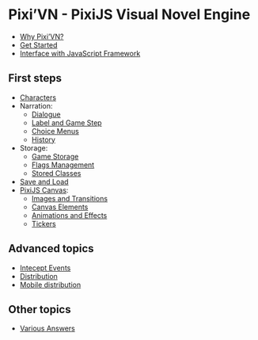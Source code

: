 # Pixi’VN - PixiJS Visual Novel Engine

* [Why Pixi’VN?](why)
* [Get Started](getting-started)
* [Interface with JavaScript Framework](interface)

## First steps

* [Characters](character)
* Narration:
  * [Dialogue](dialogue)
  * [Label and Game Step](labels)
  * [Choice Menus](choices)
  * [History](history)
* Storage:
  * [Game Storage](storage)
  * [Flags Management](flags)
  * [Stored Classes](stored-classes)
* [Save and Load](save)
* [PixiJS Canvas](canvas):
  * [Images and Transitions](images)
  * [Canvas Elements](canvas-elements)
  * [Animations and Effects](animations-effects)
  * [Tickers](tickers)

## Advanced topics

* [Intecept Events](intercept-events)
* [Distribution](distribution)
* [Mobile distribution](distribution-mobile)

## Other topics

* [Various Answers](various-answers)
